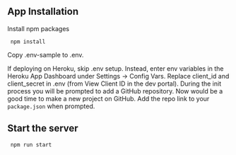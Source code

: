 

## App Installation

Install npm packages
```
 npm install
```
Copy .env-sample to .env.


If deploying on Heroku, skip .env setup. Instead, enter env variables in the Heroku App Dashboard under Settings -> Config Vars.
Replace client_id and client_secret in .env (from View Client ID in the dev portal).
During the init process you will be prompted to add a GitHub repository. Now would be a good time to make a new project on GitHub. Add the repo link to your `package.json` when prompted.

## Start the server
```
 npm run start
```


